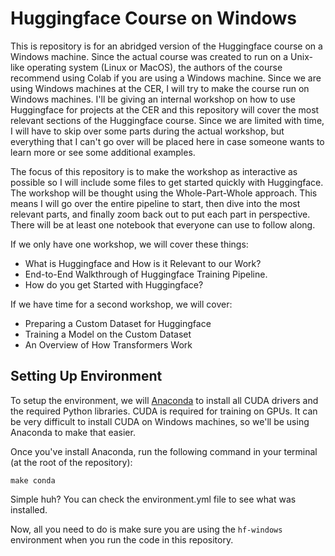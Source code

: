 # Huggingface Course on Windows

This is repository is for an abridged version of the Huggingface course on a Windows machine. Since the actual course was created to run on a Unix-like operating system (Linux or MacOS), the authors of the course recommend using Colab if you are using a Windows machine. Since we are using Windows machines at the CER, I will try to make the course run on Windows machines. I'll be giving an internal workshop on how to use Huggingface for projects at the CER and this repository will cover the most relevant sections of the Huggingface course. Since we are limited with time, I will have to skip over some parts during the actual workshop, but everything that I can't go over will be placed here in case someone wants to learn more or see some additional examples.

The focus of this repository is to make the workshop as interactive as possible so I will include some files to get started quickly with Huggingface. The workshop will be thought using the Whole-Part-Whole approach. This means I will go over the entire pipeline to start, then dive into the most relevant parts, and finally zoom back out to put each part in perspective. There will be at least one notebook that everyone can use to follow along.

If we only have one workshop, we will cover these things:

* What is Huggingface and How is it Relevant to our Work?
* End-to-End Walkthrough of Huggingface Training Pipeline. 
* How do you get Started with Huggingface?

If we have time for a second workshop, we will cover:

* Preparing a Custom Dataset for Huggingface
* Training a Model on the Custom Dataset
* An Overview of How Transformers Work

## Setting Up Environment

To setup the environment, we will [Anaconda](https://www.anaconda.com/products/individual) to install all CUDA drivers and the required Python libraries. CUDA is required for training on GPUs. It can be very difficult to install CUDA on Windows machines, so we'll be using Anaconda to make that easier.

Once you've install Anaconda, run the following command in your terminal (at the root of the repository):

```
make conda
```

Simple huh? You can check the environment.yml file to see what was installed.

Now, all you need to do is make sure you are using the `hf-windows` environment when you run the code in this repository.